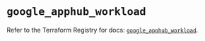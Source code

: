# `google_apphub_workload`

Refer to the Terraform Registry for docs: [`google_apphub_workload`](https://registry.terraform.io/providers/hashicorp/google-beta/6.40.0/docs/resources/google_apphub_workload).
